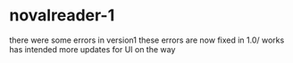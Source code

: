# novalreader-1
there were some errors in version1
these errors are now fixed in 1.0/ works has intended
more updates for UI on the way
